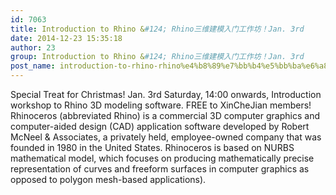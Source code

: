 ```yaml
---
id: 7063
title: Introduction to Rhino &#124; Rhino三维建模入门工作坊！Jan. 3rd
date: 2014-12-23 15:35:18
author: 23
group: Introduction to Rhino &#124; Rhino三维建模入门工作坊！Jan. 3rd
post_name: introduction-to-rhino-rhino%e4%b8%89%e7%bb%b4%e5%bb%ba%e6%a8%a1%e5%85%a5%e9%97%a8%e5%b7%a5%e4%bd%9c%e5%9d%8a%ef%bc%81dec-27
---
```


Special Treat for Christmas! Jan. 3rd Saturday, 14:00 onwards, Introduction workshop to Rhino 3D modeling software. FREE to XinCheJian members! Rhinoceros (abbreviated Rhino) is a commercial 3D computer graphics and computer-aided design (CAD) application software developed by Robert McNeel & Associates, a privately held, employee-owned company that was founded in 1980 in the United States. Rhinoceros is based on NURBS mathematical model, which focuses on producing mathematically precise representation of curves and freeform surfaces in computer graphics as opposed to polygon mesh-based applications).